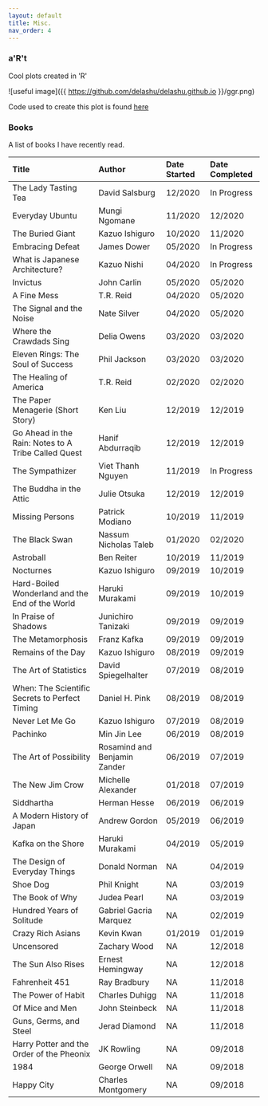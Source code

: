 ```yaml
---
layout: default
title: Misc.
nav_order: 4
---
```


### a'R't

Cool plots created in 'R'  

![useful image]({{ https://github.com/delashu/delashu.github.io }}/ggr.png)

Code used to create this plot is found [here](https://github.com/delashu/aRt/blob/master/graph_art.R)


### Books 

A list of books I have recently read.

| Title        | Author            | Date Started | Date Completed |
|:-------------|:------------------|:-------------|:---------------|
| The Lady Tasting Tea |  David Salsburg   | 12/2020         | In Progress           |
| Everyday Ubuntu |  Mungi Ngomane   | 11/2020         | 12/2020           |
| The Buried Giant |  Kazuo Ishiguro   | 10/2020         | 11/2020           |
| Embracing Defeat |  James Dower   | 05/2020         | In Progress           |
| What is Japanese Architecture? |  Kazuo Nishi   | 04/2020         | In Progress           |
| Invictus |  John Carlin   | 05/2020         | 05/2020           |
| A Fine Mess |  T.R. Reid   | 04/2020         | 05/2020           |
| The Signal and the Noise |  Nate Silver   | 04/2020         | 05/2020           |
| Where the Crawdads Sing |  Delia Owens   | 03/2020         | 03/2020           |
| Eleven Rings: The Soul of Success |  Phil Jackson   | 03/2020         | 03/2020           |
| The Healing of America |  T.R. Reid   | 02/2020         | 02/2020           |
| The Paper Menagerie (Short Story) |  Ken Liu   | 12/2019         | 12/2019           |
| Go Ahead in the Rain: Notes to A Tribe Called Quest |  Hanif Abdurraqib   | 12/2019         | 12/2019           |
| The Sympathizer | Viet Thanh Nguyen   | 11/2019         | In Progress           |
| The Buddha in the Attic | Julie Otsuka   | 12/2019         | 12/2019           |
| Missing Persons | Patrick Modiano   | 10/2019         | 11/2019           |
| The Black Swan | Nassum Nicholas Taleb   | 01/2020         | 02/2020           |
| Astroball | Ben Reiter   | 10/2019         | 11/2019           |
| Nocturnes | Kazuo Ishiguro   | 09/2019         | 10/2019           |
| Hard-Boiled Wonderland and the End of the World | Haruki Murakami   | 09/2019         | 10/2019           |
| In Praise of Shadows | Junichiro Tanizaki   | 09/2019         | 09/2019           |
| The Metamorphosis | Franz Kafka   | 09/2019         | 09/2019           |
| Remains of the Day | Kazuo Ishiguro   | 08/2019         | 09/2019           |
| The Art of Statistics | David Spiegelhalter   | 07/2019         | 08/2019           |
| When: The Scientific Secrets to Perfect Timing | Daniel H. Pink   | 08/2019         | 08/2019           |
| Never Let Me Go | Kazuo Ishiguro   | 07/2019         | 08/2019           |
| Pachinko | Min Jin Lee   | 06/2019         | 08/2019           |
| The Art of Possibility | Rosamind and Benjamin Zander   | 06/2019         | 07/2019           |
| The New Jim Crow | Michelle Alexander   | 01/2018         | 07/2019           |
| Siddhartha | Herman Hesse   | 06/2019         | 06/2019           |
| A Modern History of Japan | Andrew Gordon   | 05/2019         | 06/2019           |
| Kafka on the Shore | Haruki Murakami   | 04/2019         | 05/2019           |
| The Design of Everyday Things | Donald Norman   | NA         | 04/2019           |
| Shoe Dog | Phil Knight   | NA         | 03/2019           |
| The Book of Why | Judea Pearl  | NA         | 03/2019           |
| Hundred Years of Solitude | Gabriel Gacria Marquez   | NA         | 02/2019           |
| Crazy Rich Asians | Kevin Kwan   | 01/2019         | 01/2019           |
| Uncensored | Zachary Wood   | NA         | 12/2018           |
| The Sun Also Rises | Ernest Hemingway   | NA         | 12/2018           |
| Fahrenheit 451 | Ray Bradbury   | NA         | 11/2018           |
| The Power of Habit | Charles Duhigg   | NA         | 11/2018           |
| Of Mice and Men | John Steinbeck   | NA         | 11/2018           |
| Guns, Germs, and Steel           | Jerad Diamond | NA        | 11/2018           |
| Harry Potter and the Order of the Pheonix           | JK Rowling      | NA          | 09/2018           |
| 1984 | George Orwell   | NA         | 09/2018           |
| Happy City            | Charles Montgomery | NA         | 09/2018           |
